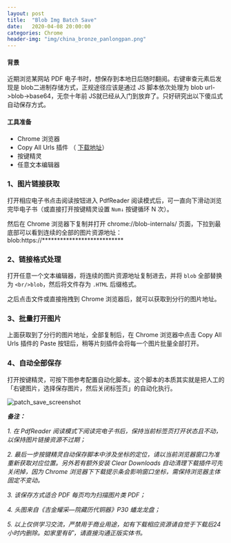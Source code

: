 ```yaml
---
layout: post
title:  "Blob Img Batch Save"
date:   2020-04-08 20:00:00
categories: Chrome
header-img: "img/china_bronze_panlongpan.png"
---
```


#### 背景

近期浏览某网站 PDF 电子书时，想保存到本地日后随时翻阅。右键审查元素后发现是 blob二进制存储方式，正规途径应该是通过 JS 脚本依次处理为 blob url->blob->base64，无奈十年前 JS就已经从入门到放弃了。只好研究出以下傻瓜式自动保存方式。

#### 工具准备

- Chrome 浏览器
-  Copy All Urls 插件 （ <a href="https://chrome.google.com/webstore/detail/copy-all-urls/djdmadneanknadilpjiknlnanaolmbfk/related" target="_blank">下载地址</a>）
- 按键精灵
- 任意文本编辑器

### 1、图片链接获取

打开相应电子书点击阅读按钮进入 PdfReader 阅读模式后，可一直向下滑动浏览完毕电子书（或直接打开按键精灵设置 `Num↓` 按键循环 N 次）。

然后在 Chrome 浏览器下复制并打开 chrome://blob-internals/ 页面，下拉到最底部可以看到连续的全部的图片资源地址：blob:https://***************************

### 2、链接格式处理

打开任意一个文本编辑器，将连续的图片资源地址复制进去，并将 `blob`  全部替换为 `<br/>blob`，然后将文件存为 `.HTML` 后缀格式。

之后点击文件或直接拖拽到 Chrome 浏览器后，就可以获取到分行的图片地址。

### 3、批量打开图片

上面获取到了分行的图片地址，全部复制后，在 Chrome 浏览器中点击 Copy All Urls 插件的 Paste 按钮后，稍等片刻插件会将每一个图片批量全部打开。

### 4、自动全部保存

打开按键精灵，可按下图参考配置自动化脚本。这个脚本的本质其实就是把人工的「右键图片，选择保存图片，然后关闭标签页」的自动化执行。

![patch_save_screenshot](https://xqimg.imedao.com/17159f125cc133fdf1c825fc.png)

***备注：***

*1. 在 PdfReader 阅读模式下阅读完电子书后，保持当前标签页打开状态且不动，以保持图片链接资源不过期；* <br/>

*2. 最后一步按键精灵自动保存脚本中涉及坐标的定位，请以当前浏览器窗口为准重新获取对应位置。另外若有额外安装 Clear Downloads 自动清理下载插件可先关闭掉，因为 Chrome 浏览器下下载提示条会影响窗口坐标，需保持浏览器主体固定不变动。*<br/>

*3. 该保存方式适合 PDF 每页均为扫描图片类 PDF；* <br/>

*4. 头图来自《吉金耀采—院藏历代铜器》P30 蟠龙龙盘；* <br/>

*5. 以上仅供学习交流，严禁用于商业用途，如有下载相应资源请自觉于下载后24小时内删除。如家里有矿，请直接沟通正版实体书。* 